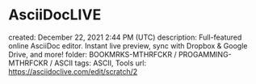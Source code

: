 # AsciiDocLIVE

created: December 22, 2021 2:44 PM (UTC)
description: Full-featured online AsciiDoc editor. Instant live preview, sync with Dropbox & Google Drive, and more!
folder: BOOKMRKS-MTHRFCKR / PROGAMMING-MTHRFCKR / ASCII
tags: ASCII, Tools
url: https://asciidoclive.com/edit/scratch/2